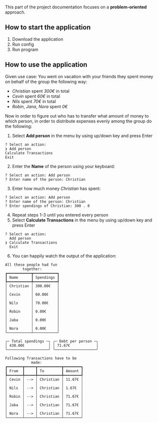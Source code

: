 This part of the project documentation focuses on a
**problem-oriented** approach.

## How to start the application

1. Download the application
2. Run config
3. Run program

## How to use the application

Given use case:
You went on vacation with your friends they spent money on behalf of the group the following way:

- _Christian_ spent _300€_ in total
- _Cevin_ spent _60€_ in total
- _Nils_ spent _70€_ in total
- _Robin_, _Jana_, _Nora_ spent _0€_

Now in order to figure out who has to transfer what amount of money to which person, in order to distribute expenses evenly among the group do the following:

1. Select **Add person** in the menu by using up/down key and press Enter

```
? Select an action:
❯ Add person
Calculate Transactions
Exit
```

2. Enter the **Name** of the person using your keyboard:

```
? Select an action: Add person
? Enter name of the person: Christian
```

3. Enter how much money _Christian_ has spent:

```
? Select an action: Add person
? Enter name of the person: Christian
? Enter spendings of Christian: 300 . 0
```

4. Repeat steps 1-3 until you entered every person
5. Select **Calculate Transactions** in the menu by using up/down key and press Enter

```
? Select an action:
  Add person
❯ Calculate Transactions
  Exit
```

6. You can happily watch the output of the application:

```
All these people had fun
        together:
┏━━━━━━━━━━━┳━━━━━━━━━━━┓
┃ Name      ┃ Spendings ┃
┡━━━━━━━━━━━╇━━━━━━━━━━━┩
│ Christian │ 300.00€   │
│           │           │
│ Cevin     │ 60.00€    │
│           │           │
│ Nils      │ 70.00€    │
│           │           │
│ Robin     │ 0.00€     │
│           │           │
│ Jaba      │ 0.00€     │
│           │           │
│ Nora      │ 0.00€     │
└───────────┴───────────┘

╭─ Total spendings ─╮ ╭─ Debt per person ─╮
│ 430.00€           │ │ 71.67€            │
╰───────────────────╯ ╰───────────────────╯

Following Transactions have to be
            made:
┏━━━━━━━┳━━━━━┳━━━━━━━━━━━┳━━━━━━━━┓
┃ From  ┃     ┃ To        ┃ Amount ┃
┡━━━━━━━╇━━━━━╇━━━━━━━━━━━╇━━━━━━━━┩
│ Cevin │ --> │ Christian │ 11.67€ │
│       │     │           │        │
│ Nils  │ --> │ Christian │ 1.67€  │
│       │     │           │        │
│ Robin │ --> │ Christian │ 71.67€ │
│       │     │           │        │
│ Jaba  │ --> │ Christian │ 71.67€ │
│       │     │           │        │
│ Nora  │ --> │ Christian │ 71.67€ │
└───────┴─────┴───────────┴────────┘
```
